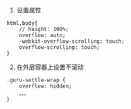 1. 设置属性

```
html,body{
    // height: 100%;
    overflow: auto;
    -webkit-overflow-scrolling: touch;
    overflow-scrolling: touch;
}
```

2. 在外层容器上设置不滚动

```
.guru-settle-wrap {
    overflow: hidden;
    。。。
}
```

